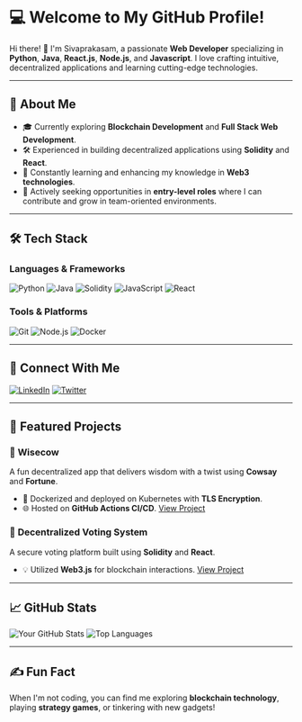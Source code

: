 # 💻 Welcome to My GitHub Profile!

Hi there! 👋 I'm Sivaprakasam, a passionate **Web Developer** specializing in **Python**, **Java**, **React.js**, **Node.js**, and **Javascript**. I love crafting intuitive, decentralized applications and learning cutting-edge technologies.

---

## 🚀 About Me

- 🎓 Currently exploring **Blockchain Development** and **Full Stack Web Development**.
- 🛠️ Experienced in building decentralized applications using **Solidity** and **React**.
- 🌱 Constantly learning and enhancing my knowledge in **Web3 technologies**.
- 🔭 Actively seeking opportunities in **entry-level roles** where I can contribute and grow in team-oriented environments.

---

## 🛠️ Tech Stack

### **Languages & Frameworks**
![Python](https://img.shields.io/badge/-Python-363636?logo=solidity&logoColor=white&style=flat)
![Java](https://img.shields.io/badge/-Java-363636?logo=solidity&logoColor=white&style=flat)
![Solidity](https://img.shields.io/badge/-Solidity-363636?logo=solidity&logoColor=white&style=flat)
![JavaScript](https://img.shields.io/badge/-JavaScript-F7DF1E?logo=javascript&logoColor=black&style=flat)
![React](https://img.shields.io/badge/-React-61DAFB?logo=react&logoColor=black&style=flat)

### **Tools & Platforms**
![Git](https://img.shields.io/badge/-Git-F05032?logo=git&logoColor=white&style=flat)
![Node.js](https://img.shields.io/badge/-Node.js-339933?logo=node.js&logoColor=white&style=flat)
![Docker](https://img.shields.io/badge/-Docker-2496ED?logo=docker&logoColor=white&style=flat)

---

## 🔗 Connect With Me

[![LinkedIn](https://img.shields.io/badge/LinkedIn-blue?logo=linkedin&logoColor=white)](https://www.linkedin.com/in/sivaprakasam-civashankar/)
[![Twitter](https://img.shields.io/badge/Twitter-1DA1F2?logo=twitter&logoColor=white)](https://twitter.com/sivaprakashTwt)

---

## 🌟 Featured Projects

### 🦄 **Wisecow**
A fun decentralized app that delivers wisdom with a twist using **Cowsay** and **Fortune**.
- 🚀 Dockerized and deployed on Kubernetes with **TLS Encryption**.
- 🌐 Hosted on **GitHub Actions CI/CD**.
[View Project](https://github.com/Sivaprakashjr15/wisecow1)

### 🔗 **Decentralized Voting System**
A secure voting platform built using **Solidity** and **React**.
- 💡 Utilized **Web3.js** for blockchain interactions.
[View Project](https://github.com/Sivaprakashjr15/Easy-Raise.git)

---

## 📈 GitHub Stats

![Your GitHub Stats](https://github-readme-stats.vercel.app/api?username=Sivaprakashjr15&show_icons=true&theme=radical)
![Top Languages](https://github-readme-stats.vercel.app/api/top-langs/?username=Sivaprakashjr15&layout=compact&theme=radical)

---

## ✍️ Fun Fact
When I'm not coding, you can find me exploring **blockchain technology**, playing **strategy games**, or tinkering with new gadgets!
